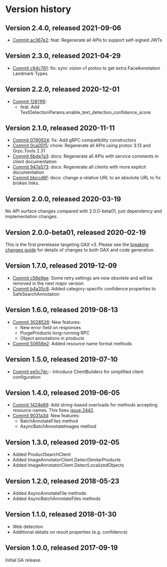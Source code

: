 # Version history

## Version 2.4.0, released 2021-09-06

- [Commit ac367e2](https://github.com/googleapis/google-cloud-dotnet/commit/ac367e2): feat: Regenerate all APIs to support self-signed JWTs

## Version 2.3.0, released 2021-04-29

- [Commit c94c761](https://github.com/googleapis/google-cloud-dotnet/commit/c94c761): fix: sync vision v1 protos to get extra FaceAnnotation Landmark Types

## Version 2.2.0, released 2020-12-01

- [Commit 12811f6](https://github.com/googleapis/google-cloud-dotnet/commit/12811f6):
  - feat: Add TextDetectionParams.enable_text_detection_confidence_score

## Version 2.1.0, released 2020-11-11

- [Commit 0790924](https://github.com/googleapis/google-cloud-dotnet/commit/0790924): fix: Add gRPC compatibility constructors
- [Commit 0ca05f5](https://github.com/googleapis/google-cloud-dotnet/commit/0ca05f5): chore: Regenerate all APIs using protoc 3.13 and Grpc.Tools 2.31
- [Commit 6bde7a3](https://github.com/googleapis/google-cloud-dotnet/commit/6bde7a3): docs: Regenerate all APIs with service comments in client documentation
- [Commit 947a573](https://github.com/googleapis/google-cloud-dotnet/commit/947a573): docs: Regenerate all clients with more explicit documentation
- [Commit bbccd6f](https://github.com/googleapis/google-cloud-dotnet/commit/bbccd6f): docs: change a relative URL to an absolute URL to fix broken links.

## Version 2.0.0, released 2020-03-19

No API surface changes compared with 2.0.0-beta01, just dependency
and implementation changes.

## Version 2.0.0-beta01, released 2020-02-19

This is the first prerelease targeting GAX v3. Please see the [breaking changes
guide](https://googleapis.github.io/google-cloud-dotnet/docs/guides/breaking-gax2.html)
for details of changes to both GAX and code generation.

## Version 1.7.0, released 2019-12-09

- [Commit c56e9ee](https://github.com/googleapis/google-cloud-dotnet/commit/c56e9ee): Some retry settings are now obsolete and will be removed in the next major version
- [Commit b4a35c8](https://github.com/googleapis/google-cloud-dotnet/commit/b4a35c8): Added category-specific confidence properties to SafeSearchAnnotation

## Version 1.6.0, released 2019-08-13

- [Commit 3028526](https://github.com/googleapis/google-cloud-dotnet/commit/3028526): New features:
  - New error field on responses
  - PurgeProducts long-running RPC
  - Object annotations in products
- [Commit 50658e2](https://github.com/googleapis/google-cloud-dotnet/commit/50658e2): Added resource name format methods

## Version 1.5.0, released 2019-07-10

- [Commit ee5c7dc](https://github.com/googleapis/google-cloud-dotnet/commit/ee5c7dc):- Introduce ClientBuilders for simplified client configuration

## Version 1.4.0, released 2019-06-05

- [Commit 1424e89](https://github.com/googleapis/google-cloud-dotnet/commit/1424e89): Add string-based overloads for methods accepting resource names. This fixes [issue 2442](https://github.com/googleapis/google-cloud-dotnet/issues/2442).
- [Commit 9031a3d](https://github.com/googleapis/google-cloud-dotnet/commit/9031a3d): New features:
  - BatchAnnotateFiles method
  - AsyncBatchAnnotateImages method

## Version 1.3.0, released 2019-02-05

- Added ProductSearchClient
- Added ImageAnnotatorClient.DetectSimilarProducts
- Added ImageAnnotatorClient.DetectLocalizedObjects

## Version 1.2.0, released 2018-05-23

- Added AsyncAnnotateFile methods
- Added AsyncBatchAnnotateFiles methods

## Version 1.1.0, released 2018-01-30

- Web detection
- Additional details on result properties (e.g. confidence)

## Version 1.0.0, released 2017-09-19

Initial GA release.
